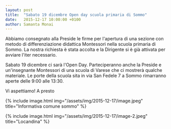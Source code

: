 ```yaml
---
layout: post
title:  "Sabato 19 dicembre Open day scuola primaria di Sommo"
date:   2015-12-17 10:00:00 +0100
author: Samanta Monai
---
```


Abbiamo consegnato alla Preside le firme per l'apertura di una sezione con metodo di differenziazione didattica Montessori nella scuola primaria di Sommo. La nostra richiesta è stata accolta e la Dirigente si è già attivata per avviare l'iter necessario. 


Sabato 19 dicembre ci sarà l'Open Day. Parteciperanno anche la Preside e un'insegnante Montessori di una scuola di Varese che ci mostrerà qualche materiale.
Le porte della scuola sita in via San Fedele 7 a Sommo rimarranno aperte delle 9:00 alle 13:30.

Vi aspettiamo!
A presto


{% include image.html img="/assets/img/2015-12-17/image.jpeg" title="Informativa comune sommo" %}

{% include image.html img="/assets/img/2015-12-17/image-2.jpeg" title="Locandina" %}
